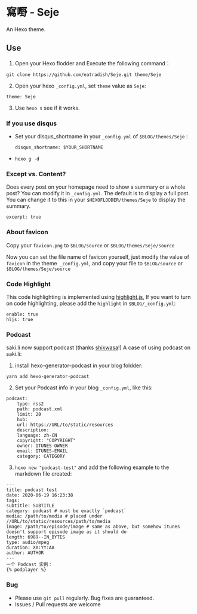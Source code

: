 # 寫嘢 - Seje
  An Hexo theme.

## Use
1. Open your Hexo flodder and Execute the following command：

```
git clone https://github.com/eatradish/Seje.git theme/Seje
```

2. Open your hexo `_config.yml`, set `theme` value as `Seje`:

```
theme: Seje
```

3. Use `hexo s` see if it works.

### If you use disqus
- Set your disqus_shortname in your `_config.yml` of `$BLOG/themes/Seje` :
  ```
  disqus_shortname: $YOUR_SHORTNAME
  ```

- `hexo g -d`

### Except vs. Content?
Does every post on your homepage need to show a summary or a whole post? You can modify it in `_config.yml`. The default is to display a full post. You can change it to this in your `$HEXOFLODDER/themes/Seje` to display the summary.

```
excerpt: true
```

### About favicon
Copy your `favicon.png` to `$BLOG/source` or `$BLOG/themes/Seje/source`

Now you can set the file name of favicon yourself, just modify the value of `favicon` in the theme` _config.yml`, and copy your file to `$BLOG/source` or `$BLOG/themes/Seje/source`

### Code Highlight
This code highlighting is implemented using [highlight.js](https://highlightjs.org/), If you want to turn on code highlighting, please add the `highlight` in `$BLOG/_config.yml`:

```
enable: true
hljs: true
```

### Podcast

saki.li now support podcast (thanks [shikwasa](https://github.com/jessuni/shikwasa)!) A case of using podcast on saki.li:

1. install hexo-generator-podcast in your blog foldder:

```
yarn add hexo-generator-podcast
```

2. Set your Podcast info in your blog `_config.yml`, like this:

```
podcast:
    type: rss2
    path: podcast.xml
    limit: 20
    hub:
    url: https://URL/to/static/resources
    description: 
    language: zh-CN
    copyright: "COPYRIGHT"
    owner: ITUNES-OWNER
    email: ITUNES-EMAIL
    category: CATEGORY
```

3. `hexo new "podcast-test"` and add the following example to the markdown file created:

```
---
title: podcast test
date: 2020-06-19 16:23:38
tags:
subtitle: SUBTITLE
category: podcast # must be exactly `podcast`
media: /path/to/media # placed under //URL/to/static/resources/path/to/media
image: /path/to/episode/image # same as above, but somehow itunes doesn't support episode image as it should do
length: 6989--IN_BYTES
type: audio/mpeg
duration: XX:YY:AA
author: AUTHOR
---
一个 Podcast 实例：
{% podplayer %}
```

### Bug
- Please use `git pull` regularly. Bug fixes are guaranteed.
- Issues / Pull requests are welcome
